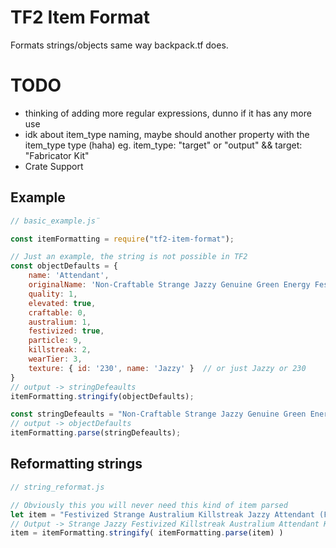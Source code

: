 # TF2 Item Format
Formats strings/objects same way backpack.tf does.

# TODO
- thinking of adding more regular expressions, dunno if it has any more use
- idk about item_type naming, maybe should another property with the item_type type (haha) eg. item_type: "target" or "output" && target: "Fabricator Kit"
- Crate Support

## Example
```js
// basic_example.js¨

const itemFormatting = require("tf2-item-format");

// Just an example, the string is not possible in TF2
const objectDefaults = { 
    name: 'Attendant',
    originalName: 'Non-Craftable Strange Jazzy Genuine Green Energy Festivized Specialized Killstreak Australium Attendant (Field-Tested)',
    quality: 1,
    elevated: true,
    craftable: 0,
    australium: 1,
    festivized: true,
    particle: 9,
    killstreak: 2,
    wearTier: 3,
    texture: { id: '230', name: 'Jazzy' }  // or just Jazzy or 230
}
// output -> stringDefeaults
itemFormatting.stringify(objectDefaults);

const stringDefeaults = "Non-Craftable Strange Jazzy Genuine Green Energy Festivized Specialized Killstreak Australium Attendant (Field-Tested)";
// output -> objectDefaults
itemFormatting.parse(stringDefeaults);
```

## Reformatting strings
```js
// string_reformat.js

// Obviously this you will never need this kind of item parsed
let item = "Festivized Strange Australium Killstreak Jazzy Attendant (Field-Tested) Kit";
// Output -> Strange Jazzy Festivized Killstreak Australium Attendant Kit (Field-Tested) 
item = itemFormatting.stringify( itemFormatting.parse(item) )

```